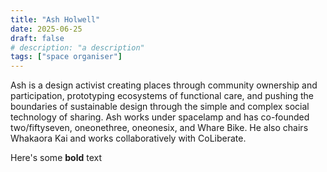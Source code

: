 ```yaml
---
title: "Ash Holwell"
date: 2025-06-25
draft: false
# description: "a description"
tags: ["space organiser"]
---
```


Ash is a design activist creating places through community ownership and participation, prototyping ecosystems of functional care, and pushing the boundaries of sustainable design through the simple and complex social technology of sharing. Ash works under spacelamp and has co-founded two/fiftyseven, oneonethree, oneonesix, and Whare Bike. He also chairs Whakaora Kai and works collaboratively with CoLiberate.


Here's some **bold** text
